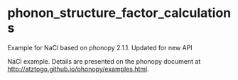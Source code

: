 # phonon_structure_factor_calculations
Example for NaCl based on phonopy 2.1.1. Updated for new API

NaCl example. Details are presented on the phonopy document at http://atztogo.github.io/phonopy/examples.html.

